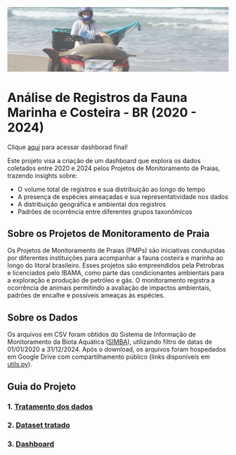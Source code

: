 ![img](img//monitoramento.jpg)

# Análise de Registros da Fauna Marinha e Costeira - BR (2020 - 2024)

Clique [aqui](https://app.powerbi.com/view?r=eyJrIjoiMmU0ZTIxM2EtZGZjMS00OThmLWIzOGYtMmZjMWU1MTU3ZGY1IiwidCI6ImUyZjc3ZDAwLTAxNjMtNGNmNi05MmIwLTQ4NGJhZmY5ZGY3ZCJ9&pageName=4e9dd4cbb9537688e7ea) para acessar dashborad final!

Este projeto visa a criação de um dashboard que explora os dados coletados entre 2020 e 2024 pelos Projetos de Monitoramento de Praias, trazendo insights sobre:
* O volume total de registros e sua distribuição ao longo do tempo
* A presença de espécies ameaçadas e sua representatividade nos dados
* A distribuição geográfica e ambiental dos registros
* Padrões de ocorrência entre diferentes grupos taxonômicos


## Sobre os Projetos de Monitoramento de Praia

Os Projetos de Monitoramento de Praias (PMPs) são iniciativas conduzidas por diferentes instituições para acompanhar a fauna costeira e marinha ao longo do litoral brasileiro. Esses projetos são empreendidos pela Petrobras e licenciados pelo IBAMA, como parte das condicionantes ambientais para a exploração e produção de petróleo e gás. O monitoramento registra a ocorrência de animais permitindo a avaliação de impactos ambientais, padrões de encalhe e possíveis ameaças às espécies.

## Sobre os Dados
Os arquivos em CSV foram obtidos do Sistema de Informação de Monitoramento da Biota Aquática ([SIMBA](https://simba.petrobras.com.br/simba/web/)), utilizando filtro de datas de 01/01/2020 a 31/12/2024. Após o download, os arquivos foram hospedados em Google Drive com compartilhamento público (links disponíveis em [utils.py](https://github.com/tainahguerras/PMP-Petrobras-Analise/blob/main/utils.py)). 

## Guia do Projeto
### 1. [Tratamento dos dados](https://github.com/tainahguerras/PMP-Petrobras-Analise/blob/main/tratamento.ipynb)
### 2. [Dataset tratado](https://github.com/tainahguerras/PMP-Petrobras-Analise/blob/main/dataset_tratado/PMP_dados.csv)
### 3. [Dashboard](https://github.com/tainahguerras/PMP-Petrobras-Analise/blob/main/dashboard_PMP.pbix)

